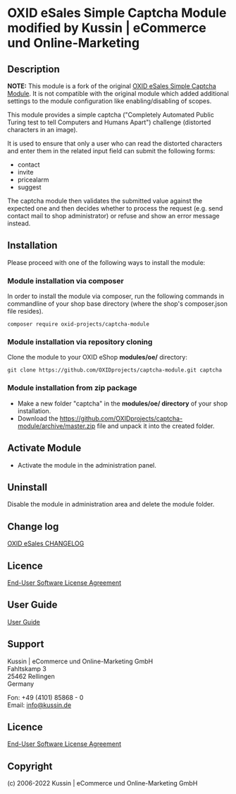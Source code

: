 # OXID eSales Simple Captcha Module modified by Kussin | eCommerce und Online-Marketing

## Description

**NOTE:** This module is a fork of the original [OXID eSales Simple Captcha Module](https://github.com/OXIDprojects/captcha-module). It is not compatible with the 
original module which added additional settings to the module configuration like enabling/disabling of scopes.

This module provides a simple captcha ("Completely Automated Public Turing test to tell Computers and Humans Apart")
challenge (distorted characters in an image).

It is used to ensure that only a user who can read the distorted characters and enter them in the related input field
can submit the following forms:
 - contact
 - invite
 - pricealarm
 - suggest

The captcha module then validates the submitted value against the expected one and then decides whether to process the
request (e.g. send contact mail to shop administrator) or refuse and show an error message instead.

## Installation

Please proceed with one of the following ways to install the module:

### Module installation via composer

In order to install the module via composer, run the following commands in commandline of your shop base directory 
(where the shop's composer.json file resides).

```
composer require oxid-projects/captcha-module
```

### Module installation via repository cloning

Clone the module to your OXID eShop **modules/oe/** directory:
```
git clone https://github.com/OXIDprojects/captcha-module.git captcha
```

### Module installation from zip package

* Make a new folder "captcha" in the **modules/oe/ directory** of your shop installation. 
* Download the https://github.com/OXIDprojects/captcha-module/archive/master.zip file and unpack it into the created folder.

## Activate Module

- Activate the module in the administration panel.

## Uninstall

Disable the module in administration area and delete the module folder.

## Change log

[OXID eSales CHANGELOG](CHANGELOG.md)

## Licence

[End-User Software License Agreement](LICENSE)

## User Guide

[User Guide](USER_GUIDE.md)

## Support

Kussin | eCommerce und Online-Marketing GmbH<br>
Fahltskamp 3<br>
25462 Rellingen<br>
Germany

Fon: +49 (4101) 85868 - 0<br>
Email: info@kussin.de

## Licence

[End-User Software License Agreement](LICENSE)

## Copyright

(c) 2006-2022 Kussin | eCommerce und Online-Marketing GmbH

